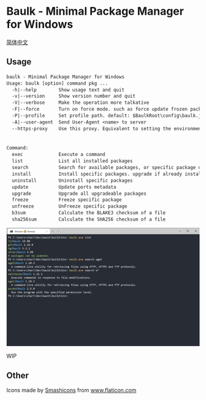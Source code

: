 # Baulk - Minimal Package Manager for Windows

[简体中文](./ReadMe.zh-CN.md)

## Usage

```txt
baulk - Minimal Package Manager for Windows
Usage: baulk [option] command pkg ...
  -h|--help        Show usage text and quit
  -v|--version     Show version number and quit
  -V|--verbose     Make the operation more talkative
  -F|--force       Turn on force mode. such as force update frozen package
  -P|--profile     Set profile path. default: $BaulkRoot\config\baulk.json
  -A|--user-agent  Send User-Agent <name> to server
  --https-proxy    Use this proxy. Equivalent to setting the environment variable 'HTTPS_PROXY'


Command:
  exec             Execute a command
  list             List all installed packages
  search           Search for available packages, or specific package details
  install          Install specific packages. upgrade if already installed.
  uninstall        Uninstall specific packages
  update           Update ports metadata
  upgrade          Upgrade all upgradeable packages
  freeze           Freeze specific package
  unfreeze         UnFreeze specific package
  b3sum            Calculate the BLAKE3 checksum of a file
  sha256sum        Calculate the SHA256 checksum of a file

```

![](./docs/images/baulksearch.png)


WIP


## Other

<div>Icons made by <a href="https://www.flaticon.com/authors/smashicons" title="Smashicons">Smashicons</a> from <a href="https://www.flaticon.com/" title="Flaticon">www.flaticon.com</a></div>